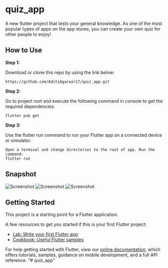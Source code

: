 # quiz_app

A new flutter project that tests your general knowledge. As one of the most popular types of apps on the app stores, you can create your own quiz for other people to enjoy!

## How to Use

**Step 1:**

Download or clone this repo by using the link below:

```
https://github.com/AditiAgarwal17/quiz_app.git
```
**Step 2:**

Go to project root and execute the following command in console to get the required dependencies: 

```
flutter pub get 
```
**Step 3:**

Use the flutter run command to run your Flutter app on a connected device or simulator.

```
Open a terminal and change directories to the root of app. Run the command:
flutter run
```

## Snapshot
![Screenshot](https://github.com/AditiAgarwal17/quiz_app/blob/master/images/Quiz_1.jpeg) 
![Screenshot](https://github.com/AditiAgarwal17/quiz_app/blob/master/images/Quiz_2.jpeg)
![Screenshot](https://github.com/AditiAgarwal17/quiz_app/blob/master/images/Quiz_3.jpeg)

## Getting Started

This project is a starting point for a Flutter application.

A few resources to get you started if this is your first Flutter project:

- [Lab: Write your first Flutter app](https://flutter.dev/docs/get-started/codelab)
- [Cookbook: Useful Flutter samples](https://flutter.dev/docs/cookbook)

For help getting started with Flutter, view our
[online documentation](https://flutter.dev/docs), which offers tutorials,
samples, guidance on mobile development, and a full API reference.
"# quiz_app" 
